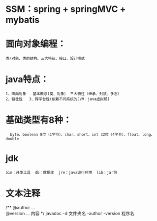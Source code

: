 # SSM：spring + springMVC + mybatis
# 面向对象编程：
    类/对象、类的结构、三大特征、接口、设计模式
# java特点：
    1、面向对象   基本概念(类、对象） 三大特性（继承、封装、多态）
    2、健壮性   3、跨平台性(依赖不同系统的JVM：java虚拟机)
# 基础类型有8种：
	  byte、boolean 8位（1字节）、char、short、int 32位（4字节）、float、long、double
# jdk  
    bin：开发工具  db：数据库  jre：java运行环境  lib：jar包
# 文本注释
   /** 
      @author ...  
      @version  ...
      内容
   */    javadoc -d 文件夹名 -author -version 程序名
